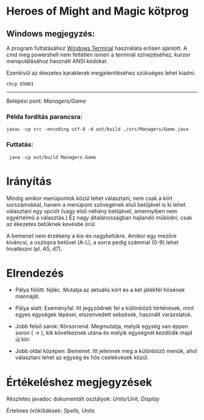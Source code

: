 # Heroes of Might and Magic kötprog

## Windows megjegyzés:

A program futtatásához [Windows Terminal](https://www.microsoft.com/en-us/p/windows-terminal/9n0dx20hk701) használata erősen ajánlott. A cmd meg powershell nem feltétlen ismeri a terminál színezéséhez, kurzor manipulálásához használt ANSI kódokat.

Ezenkívül az ékezetes karakterek megjelenítéséhez szükséges lehet kiadni:
```
chcp 65001
```
---
Belépési pont: *Managers/Game*
### Példa fordítás parancsra:
```
javac -cp src -encoding utf-8 -d out/build ./src/Managers/Game.java
```

### Futtatás:

```
 java -cp out/build Managers.Game 
```


# Irányítás
Mindig amikor menüpontok közül lehet választani, nem csak a kiírt sorszámokkal, hanem a menüpont szövegének első betűjével is ki lehet választani egy opciót (vagy első néhány betűjével, amennyiben nem egyértelmű a választás.) Ez nagy általánosságban hajlandó működni, csak az ékezetes betűknek kevésbé örül.

 A bemenet nem érzékeny a kis-és nagybetűkre. Amikor egy mezőre kíváncsi, a oszlopra betűvel (A-L), a sorra pedig számmal (0-9) lehet hivatkozni (pl. A5, d7).

 # Elrendezés
- Pálya fölött: fejléc. Mutatja az aktuális kört és a két játékfél hősének mannáját.

 - Pálya alatt: Eseményfal. Itt jegyződnek fel a különböző történések, mint egyes egységek lépései, elszenvedett sebzések, használt varázslatok.

 - Jobb felső sarok: Körsorrend. Megmutatja, melyik egység van éppen soron ( -> ), kik következnek utána és melyik egységnél kezdődik majd új kör.

 - Jobb oldal középen: Bemenet. Itt jelennek meg a különböző menük, ahol választani lehet az egység és hős cselekvések közül.


# Értékeléshez megjegyzések

Részletes javadoc dokumentált osztályok: *Units/Unit, Display*

Értelmes öröklődések: *Spells, Units*